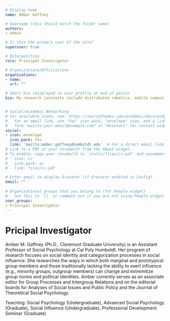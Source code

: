 ```yaml
---
# Display name
name: Amber Gaffney

# Username (this should match the folder name)
authors:
- admin

# Is this the primary user of the site?
superuser: true

# Role/position
role: Principal Investigator

# Organizations/Affiliations
organizations:
- name:
  url: ""

# Short bio (displayed in user profile at end of posts)
bio: My research interests include distributed robotics, mobile computing and programmable matter.


# Social/Academic Networking
# For available icons, see: https://sourcethemes.com/academic/docs/widgets/#icons
#   For an email link, use "fas" icon pack, "envelope" icon, and a link in the
#   form "mailto:your-email@example.com" or "#contact" for contact widget.
social:
- icon: envelope
  icon_pack: fas
  link: 'mailto:amber.gaffney@humboldt.edu'  # For a direct email link, use "mailto:test@example.org".
# Link to a PDF of your resume/CV from the About widget.
# To enable, copy your resume/CV to `static/files/cv.pdf` and uncomment the lines below.  
# - icon: cv
#   icon_pack: ai
#   link: files/cv.pdf

# Enter email to display Gravatar (if Gravatar enabled in Config)
email: ""
  
# Organizational groups that you belong to (for People widget)
#   Set this to `[]` or comment out if you are not using People widget.  
user_groups:
- Principal Investigator
---
```


<h1>Pricipal Investigator</h1>

Amber M. Gaffney (Ph.D., Claremont Graduate University) is an Assistant Professor of Social Psychology at Cal Poly Humboldt. Her program of research focuses on social identity and categorization processes in social influence. She researches the ways in which both marginal and prototypical group members and those traditionally lacking the ability to exert influence (e.g., minority groups, outgroup members) can change and extremitize group norms and political identities. Amber currently serves as an associate editor for Group Processes and Intergroup Relations and on the editorial boards for Analyses of Social Issues and Public Policy and the Journal of Theoretical Social Psychology.

Teaching: Social Psychology (Undergraduate), Advanced Social Psychology (Graduate), Social Influence (Undergraduate), Professional Development Seminar (Graduate)
